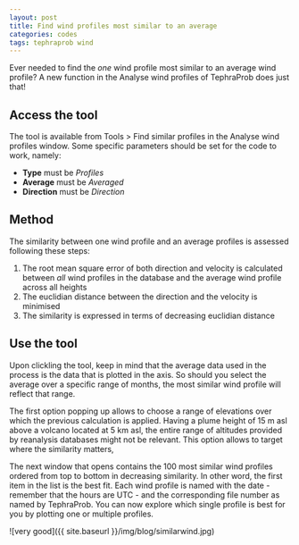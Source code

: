 ```yaml
---
layout: post
title: Find wind profiles most similar to an average
categories: codes
tags: tephraprob wind
---
```


Ever needed to find the *one* wind profile most similar to an average wind profile? A new function in the <cmd>Analyse wind profiles</cmd> of TephraProb does just that!

## Access the tool
The tool is available from <cmd>Tools > Find similar profiles</cmd> in the <cmd>Analyse wind profiles</cmd> window. Some specific parameters should be set for the code to work, namely:

- **Type** must be *Profiles*
- **Average** must be *Averaged*
- **Direction** must be *Direction*



## Method
The similarity between one wind profile and an average profiles is assessed following these steps:
1. The root mean square error of both direction and velocity is calculated between *all* wind profiles in the database and the average wind profile across all heights
2. The euclidian distance between the direction and the velocity is minimised
3. The similarity is expressed in terms of decreasing euclidian distance


## Use the tool
Upon clickling the tool, keep in mind that the average data used in the process is the data that is plotted in the axis. So should you select the average over a specific range of months, the most similar wind profile will reflect that range.

The first option popping up allows to choose a range of elevations over which the previous calculation is applied. Having a plume height of 15 m asl above a volcano located at 5 km asl, the entire range of altitudes provided by reanalysis databases might not be relevant. This option allows to target where the similarity matters,

The next window that opens contains the 100 most similar wind profiles ordered from top to bottom in decreasing similarity. In other word, the first item in the list is the best fit. Each wind profile is named with the date - remember that the hours are UTC - and the corresponding file number as named by TephraProb. You can now explore which single profile is best for you by plotting one or multiple profiles.



![very good]({{ site.baseurl }}/img/blog/similarwind.jpg)